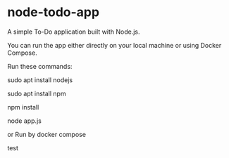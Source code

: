 # node-todo-app

A simple To-Do application built with Node.js.

You can run the app either directly on your local machine or using Docker Compose.

Run these commands:

sudo apt install nodejs

sudo apt install npm

npm install

node app.js

or Run by docker compose

test
